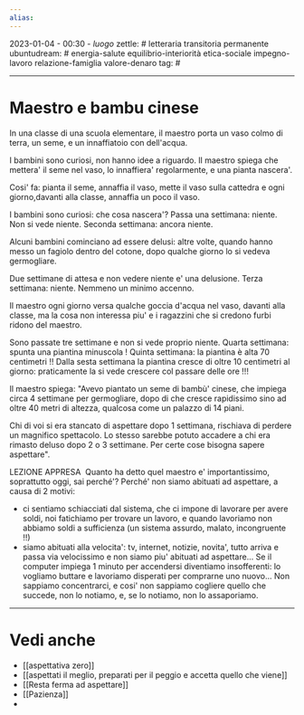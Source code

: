 ```yaml
---
alias: 
---
```

2023-01-04 - 00:30 - *luogo*
zettle: # letteraria transitoria permanente
ubuntudream: # energia-salute equilibrio-interiorità etica-sociale impegno-lavoro relazione-famiglia valore-denaro 
tag: #

---
# Maestro e bambu cinese
In una classe di una scuola elementare, il maestro porta un vaso colmo di terra, un seme, e un innaffiatoio con dell'acqua.

I bambini sono curiosi, non hanno idee a riguardo. Il maestro spiega che mettera' il seme nel vaso, lo innaffiera' regolarmente, e una pianta nascera'.

Cosi' fa: pianta il seme, annaffia il vaso, mette il vaso sulla cattedra e ogni giorno,davanti alla classe, annaffia un poco il vaso.

I bambini sono curiosi: che cosa nascera'?
Passa una settimana: niente. Non si vede niente.
Seconda settimana: ancora niente.

Alcuni bambini cominciano ad essere delusi: altre volte, quando hanno messo un fagiolo dentro del cotone, dopo qualche giorno lo si vedeva germogliare.

Due settimane di attesa e non vedere niente e' una delusione.
Terza settimana: niente. Nemmeno un minimo accenno.

Il maestro ogni giorno versa qualche goccia d'acqua nel vaso, davanti alla classe, ma la cosa non interessa piu' e i ragazzini che si credono furbi ridono del maestro.

Sono passate tre settimane e non si vede proprio niente.
Quarta settimana: spunta una piantina minuscola !
Quinta settimana: la piantina è alta 70 centimetri !!
Dalla sesta settimana la piantina cresce di oltre 10 centimetri al giorno: praticamente la si vede crescere col passare delle ore !!!

Il maestro spiega: "Avevo piantato un seme di bambù' cinese, che impiega circa 4 settimane per germogliare, dopo di che cresce rapidissimo sino ad oltre 40 metri di altezza, qualcosa come un palazzo di 14 piani.

Chi di voi si era stancato di aspettare dopo 1 settimana, rischiava di perdere un magnifico spettacolo.
Lo stesso sarebbe potuto accadere a chi era rimasto deluso dopo 2 o 3 settimane.
Per certe cose bisogna sapere aspettare".

LEZIONE APPRESA 
Quanto ha detto quel maestro e' importantissimo, soprattutto oggi, sai perché'?
Perché' non siamo abituati ad aspettare, a causa di 2 motivi:
-   ci sentiamo schiacciati dal sistema, che ci impone di lavorare per avere soldi, noi fatichiamo per trovare un lavoro, e quando lavoriamo non abbiamo soldi a sufficienza (un sistema assurdo, malato, incongruente !!)
-   siamo abituati alla velocita': tv, internet, notizie, novita', tutto arriva e passa via velocissimo e non siamo piu' abituati ad aspettare... Se il computer impiega 1 minuto per accendersi diventiamo insofferenti: lo vogliamo buttare e lavoriamo disperati per comprarne uno nuovo... Non sappiamo concentrarci, e cosi' non sappiamo cogliere quello che succede, non lo notiamo, e, se lo notiamo, non lo assaporiamo.



---
# Vedi anche
- [[aspettativa zero]]
- [[aspettati il meglio, preparati per il peggio e accetta quello che viene]]
- [[Resta ferma ad aspettare]]
- [[Pazienza]]
- 
